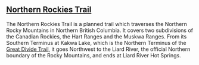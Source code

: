 <h2><a href="northern-rockies-trail/">Northern Rockies Trail</a></h2>

The Northern Rockies Trail is a planned trail which traverses the Northern Rocky Mountains in Northern British Columbia. It covers two subdivisions of the Canadian Rockies, the Hart Ranges and the Muskwa Ranges. From its Southern Terminus at Kakwa Lake, which is the Northern Terminus of the [Great Divide Trail][gdt], it goes Northwest to the Liard River, the official Northern boundary of the Rocky Mountains, and ends at Liard River Hot Springs.

[gdt]: https://greatdividetrail.com/